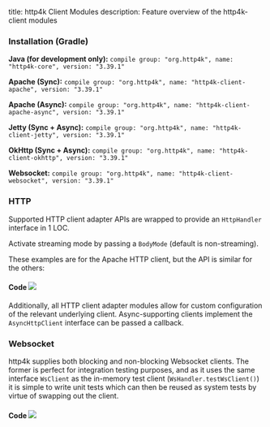 title: http4k Client Modules
description: Feature overview of the http4k-client modules

### Installation (Gradle)
**Java (for development only):** ```compile group: "org.http4k", name: "http4k-core", version: "3.39.1"```

**Apache (Sync):** ```compile group: "org.http4k", name: "http4k-client-apache", version: "3.39.1"```

**Apache (Async):** ```compile group: "org.http4k", name: "http4k-client-apache-async", version: "3.39.1"```

**Jetty (Sync + Async):** ```compile group: "org.http4k", name: "http4k-client-jetty", version: "3.39.1"```

**OkHttp (Sync + Async):** ```compile group: "org.http4k", name: "http4k-client-okhttp", version: "3.39.1"```

**Websocket:** ```compile group: "org.http4k", name: "http4k-client-websocket", version: "3.39.1"```

### HTTP
Supported HTTP client adapter APIs are wrapped to provide an `HttpHandler` interface in 1 LOC.

Activate streaming mode by passing a `BodyMode` (default is non-streaming).

These examples are for the Apache HTTP client, but the API is similar for the others:

#### Code [<img class="octocat" src="/img/octocat-32.png"/>](https://github.com/http4k/http4k/blob/master/src/docs/guide/modules/clients/example_http.kt)
<script src="https://gist-it.appspot.com/https://github.com/http4k/http4k/blob/master/src/docs/guide/modules/clients/example_http.kt"></script>

Additionally, all HTTP client adapter modules allow for custom configuration of the relevant underlying client. Async-supporting clients implement the `AsyncHttpClient` interface can be passed a callback.

### Websocket
http4k supplies both blocking and non-blocking Websocket clients. The former is perfect for integration testing purposes, and as it uses the same interface `WsClient` as the in-memory test client (`WsHandler.testWsClient()`) it is simple to write unit tests which can then be reused as system tests by virtue of swapping out the client.

#### Code [<img class="octocat" src="/img/octocat-32.png"/>](https://github.com/http4k/http4k/blob/master/src/docs/guide/modules/clients/example_websocket.kt)
<script src="https://gist-it.appspot.com/https://github.com/http4k/http4k/blob/master/src/docs/guide/modules/clients/example_websocket.kt"></script>

